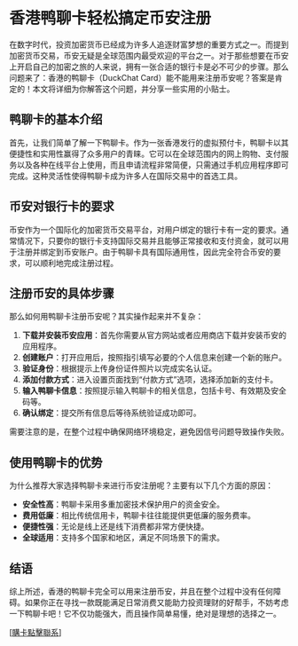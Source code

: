 # 香港鸭聊卡轻松搞定币安注册

在数字时代，投资加密货币已经成为许多人追逐财富梦想的重要方式之一。而提到加密货币交易，币安无疑是全球范围内最受欢迎的平台之一。对于那些想要在币安上开启自己的加密之旅的人来说，拥有一张合适的银行卡是必不可少的步骤。那么问题来了：香港的鸭聊卡（DuckChat Card）能不能用来注册币安呢？答案是肯定的！本文将详细为你解答这个问题，并分享一些实用的小贴士。

## 鸭聊卡的基本介绍

首先，让我们简单了解一下鸭聊卡。作为一张香港发行的虚拟预付卡，鸭聊卡以其便捷性和实用性赢得了众多用户的青睐。它可以在全球范围内的网上购物、支付服务以及各种在线平台上使用，而且申请流程非常简便，只需通过手机应用程序即可完成。这种灵活性使得鸭聊卡成为许多人在国际交易中的首选工具。

## 币安对银行卡的要求

币安作为一个国际化的加密货币交易平台，对用户绑定的银行卡有一定的要求。通常情况下，只要你的银行卡支持国际交易并且能够正常接收和支付资金，就可以用于注册并绑定到币安账户。由于鸭聊卡具有国际通用性，因此完全符合币安的要求，可以顺利地完成注册过程。

## 注册币安的具体步骤

那么如何用鸭聊卡注册币安呢？其实操作起来并不复杂：

1. **下载并安装币安应用**：首先你需要从官方网站或者应用商店下载并安装币安的应用程序。
2. **创建账户**：打开应用后，按照指引填写必要的个人信息来创建一个新的账户。
3. **验证身份**：根据提示上传身份证件照片以完成实名认证。
4. **添加付款方式**：进入设置页面找到“付款方式”选项，选择添加新的支付卡。
5. **输入鸭聊卡信息**：按照提示输入鸭聊卡的相关信息，包括卡号、有效期及安全码等。
6. **确认绑定**：提交所有信息后等待系统验证成功即可。

需要注意的是，在整个过程中确保网络环境稳定，避免因信号问题导致操作失败。

## 使用鸭聊卡的优势

为什么推荐大家选择鸭聊卡来进行币安注册呢？主要有以下几个方面的原因：

- **安全性高**：鸭聊卡采用多重加密技术保护用户的资金安全。
- **费用低廉**：相比传统信用卡，鸭聊卡往往能提供更低廉的服务费率。
- **便捷性强**：无论是线上还是线下消费都非常方便快捷。
- **全球适用**：支持多个国家和地区，满足不同场景下的需求。

## 结语

综上所述，香港的鸭聊卡完全可以用来注册币安，并且在整个过程中没有任何障碍。如果你正在寻找一款既能满足日常消费又能助力投资理财的好帮手，不妨考虑一下鸭聊卡吧！它不仅功能强大，而且操作简单易懂，绝对是理想的选择之一。

[[購卡點擊聯系](https://t.me/s/esim1088)]